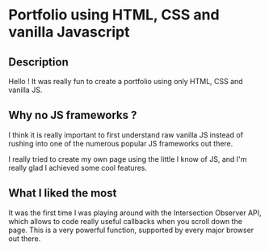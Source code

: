 # Portfolio using HTML, CSS and vanilla Javascript

## Description

Hello ! It was really fun to create a portfolio using only HTML, CSS and vanilla JS.


## Why no JS frameworks ?

I think it is really important to first understand raw vanilla JS instead of rushing into one of the numerous popular JS frameworks out there.

I really tried to create my own page using the little I know of JS, and I'm really glad I achieved some cool features.

## What I liked the most

It was the first time I was playing around with the Intersection Observer API, which allows to code really useful callbacks when you scroll down the page.
This is a very powerful function, supported by every major browser out there.
